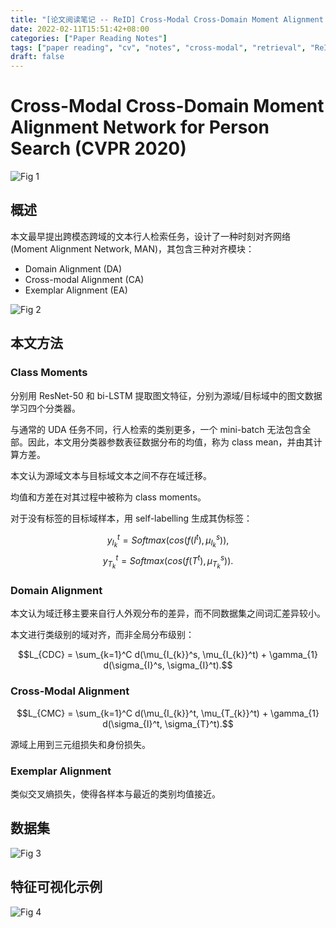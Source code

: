 ```yaml
---
title: "[论文阅读笔记 -- ReID] Cross-Modal Cross-Domain Moment Alignment Network (CVPR 2020)"
date: 2022-02-11T15:51:42+08:00
categories: ["Paper Reading Notes"]
tags: ["paper reading", "cv", "notes", "cross-modal", "retrieval", "ReID", "Domain"]
draft: false
---
```


# Cross-Modal Cross-Domain Moment Alignment Network for Person Search (CVPR 2020)

![Fig 1](/images/2022/PRN185/1.png)

## 概述

本文最早提出跨模态跨域的文本行人检索任务，设计了一种时刻对齐网络 (Moment Alignment Network, MAN)，其包含三种对齐模块：  
+ Domain Alignment (DA)
+ Cross-modal Alignment (CA)
+ Exemplar Alignment (EA)

![Fig 2](/images/2022/PRN185/2.png)

## 本文方法

### Class Moments

分别用 ResNet-50 和 bi-LSTM 提取图文特征，分别为源域/目标域中的图文数据学习四个分类器。  

与通常的 UDA 任务不同，行人检索的类别更多，一个 mini-batch 无法包含全部。因此，本文用分类器参数表征数据分布的均值，称为 class mean，并由其计算方差。  

本文认为源域文本与目标域文本之间不存在域迁移。  

均值和方差在对其过程中被称为 class moments。  

对于没有标签的目标域样本，用 self-labelling 生成其伪标签：  

$$y_{I_{k}}^{t} = Softmax(cos(f(I^t), \mu_{I_{k}}^s)),$$
$$y_{T_{k}}^{t} = Softmax(cos(f(T^t), \mu_{T_{k}}^s)).$$

### Domain Alignment

本文认为域迁移主要来自行人外观分布的差异，而不同数据集之间词汇差异较小。  

本文进行类级别的域对齐，而非全局分布级别：  

$$L_{CDC} = \sum_{k=1}^C d(\mu_{I_{k}}^s, \mu_{I_{k}}^t) + \gamma_{1} d(\sigma_{I}^s, \sigma_{I}^t).$$

### Cross-Modal Alignment

$$L_{CMC} = \sum_{k=1}^C d(\mu_{I_{k}}^t, \mu_{T_{k}}^t) + \gamma_{1} d(\sigma_{I}^t, \sigma_{T}^t).$$

源域上用到三元组损失和身份损失。  

### Exemplar Alignment

类似交叉熵损失，使得各样本与最近的类别均值接近。  

## 数据集

![Fig 3](/images/2022/PRN185/3.png)

## 特征可视化示例

![Fig 4](/images/2022/PRN185/4.png)
